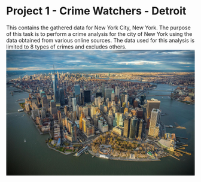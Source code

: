 # Project 1 - Crime Watchers - Detroit

This contains the gathered data for New York City, New York. The purpose of this task is to perform a crime analysis for the city of New York using the data obtained from various online sources. The data used for this analysis is limited to 8 types of crimes and excludes others. 
![NYC](Images/NY.png)
